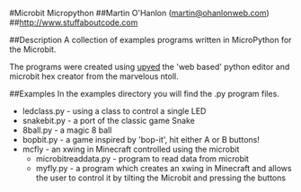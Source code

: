 #Microbit Micropython
##Martin O'Hanlon (martin@ohanlonweb.com)
##http://www.stuffaboutcode.com

##Description
A collection of examples programs written in MicroPython for the Microbit.

The programs were created using [upyed](https://github.com/ntoll/upyed) the 'web based' python editor and microbit hex creator from the marvelous ntoll. 

##Examples
In the examples directory you will find the .py program files.
* ledclass.py - using a class to control a single LED
* snakebit.py - a port of the classic game Snake 
* 8ball.py - a magic 8 ball 
* bopbit.py - a game inspired by 'bop-it', hit either A or B buttons! 
* mcfly - an xwing in Minecraft controlled using the microbit
  * microbitreaddata.py - program to read data from microbit
  * myfly.py - a program which creates an xwing in Minecraft and allows the user to control it by tilting the Microbit and pressing the buttons


